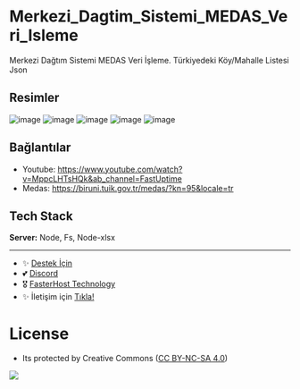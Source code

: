 # Merkezi_Dagtim_Sistemi_MEDAS_Veri_Isleme
Merkezi Dağtım Sistemi MEDAS Veri İşleme. Türkiyedeki Köy/Mahalle Listesi Json

## Resimler

![image](https://user-images.githubusercontent.com/63351166/218511202-5f293800-0c23-464d-a8f1-fc1454bb00ec.png)
![image](https://user-images.githubusercontent.com/63351166/218511278-171f529a-975a-45ee-9fef-cba31d10ebc4.png)
![image](https://user-images.githubusercontent.com/63351166/218511361-c96778cb-268d-4eff-a635-43b8ac39ceda.png)
![image](https://user-images.githubusercontent.com/63351166/218511409-ed02da2f-daad-445b-abf5-fe0727e41b98.png)
![image](https://user-images.githubusercontent.com/63351166/218511449-800c96a8-e8cf-4cc0-8fb9-4bd5c7b79919.png)



## Bağlantılar
- Youtube: https://www.youtube.com/watch?v=MppcLHTsHQk&ab_channel=FastUptime
- Medas: https://biruni.tuik.gov.tr/medas/?kn=95&locale=tr

## Tech Stack

**Server:** Node, Fs, Node-xlsx

---
- ✨ [Destek İçin](https://fastuptime.com) <br>
- 💕 [Discord](https://fastuptime.com/discord)<br>
- 🎖️ [FasterHost Technology](https://fasterhost.tech/)<br>
- ✨ İletişim için [Tıkla!](mailto:fastuptime@gmail.com)<br>

# License
- Its protected by Creative Commons ([CC BY-NC-SA 4.0](https://creativecommons.org/licenses/by-nc-sa/4.0/))

<a href="https://creativecommons.org/licenses/by-nc-sa/4.0/" title="BYNCSA40"><img src="https://licensebuttons.net/l/by-nc-sa/4.0/88x31.png"></a>
